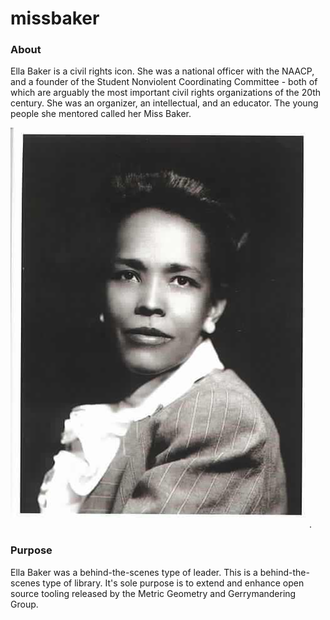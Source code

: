 # missbaker

### About
Ella Baker is a civil rights icon. She was a national officer with the NAACP, and a founder of the Student Nonviolent Coordinating Committee - both of which are arguably the most important civil rights organizations of the 20th century. She was an organizer, an intellectual, and an educator. The young people she mentored called her Miss Baker.

![Ella Baker image](/assets/ellabaker.jpeg "Ella Baker").

### Purpose
Ella Baker was a behind-the-scenes type of leader. This is a behind-the-scenes type of library. It's sole purpose is to extend and enhance open source tooling released by the Metric Geometry and Gerrymandering Group.